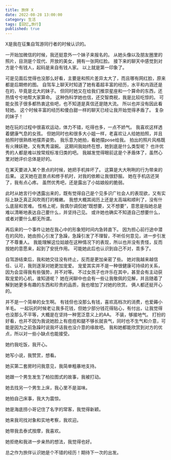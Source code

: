 ```yaml
---
title: 旅伴 X
date: 2022-08-28 13:00:00
category: 生活
tags: [回忆,旅行]
published: true
---
```


X是我在征集自驾游同行者的时候认识的。

一开始加微信的时候，我还挺意外一个妹子来报名的。
从她头像以及朋友圈里的照片，目测是个现代、开放的美女，拥有一张网红脸。
接下来的聊天中感觉到对方是个有钱人，起码是来自有钱人家。
以上就是第一印象了。

<!--more-->

可是见面后觉得也没那么好看，主要是和照片差异太大了，而且哪有网红脸，原来都是后期修的图。
自驾车上聊天时知道了她有着超丰富的经历，水平和内涵还是在的，毕竟是北大的妹子。
但同时她又在给我们推崇星座和一个算命的东西，还热情兮兮地帮大家算命。
这种伪科学她也信，还交智商税，我是比较吃惊的。
可能女孩子很多都热衷这些吧，也不知道是真信还是随大流。
所以也并没有因此看轻她。
这个时候丰富的经历和傻白甜一样的聊天已经让我开始觉得矛盾了。
复杂的妹子！

她在玩的过程中很喜欢运动，体力不错，吃得也多，一点不娇气。
我喜欢这样透着健康气息的女孩。
但她同时也和很多大小姐一样，老喜欢让人给她拍照，并且拍照时很熟练地摆弄姿势。
我乐意为她拍，看她摆pose给我。
拍出的照片风格既有火辣妖艳，又有隽秀温婉。
这期间我始终在想，她到底是什么类型呢？
也许优秀的人都是难以按常规标准归类的吧。
我越发觉得眼前这是个矛盾体了，虽然心里对她评价总体是好的。

在某天要进入某个景点的时候，她把手机摔坏了。
这算是大大咧咧的行为带来的后果。
这天她在逛景点和修手机时，对我的依赖让我很舒服。
她在手机店还哭了，我有点心疼。
虽然优秀吧，还是露出了小姑娘般的脆弱。

此时从她言行中透露出来的，既有觉得自己是个见多识广社会人的表现欲，又有实际上缺乏真正风吹雨打的稚嫩。
我想大概其阅历上还是太高端和顺利了，没有什么底层和苦难。
性格上呢，我偶尔调侃她“既想要，又不想要”，意思是指她总是难以清晰地表达自己要什么，并坚持己见。
或许她也确实不知道自己想要什么，或者对要什么都无所谓。

再后来的一个事件让她在我心中的形象短时间内急转直下。
因为担心前行途中潜在的风险，她由担心引发了急躁，急躁引发了不理智，不听任何意见，进一步引发了不尊重人。
我能理解这位姑娘在这种情况下的表现，所以也并没有责怪，反而按她的意愿来，起到了安抚作用。
可能她此后也认识到自己不对，乖多了。

自驾游结束后，我和她交往没有终止，反而是更加亲密了些。
她对我越来越信任、认可，我则逐渐对她更加宠爱。
宠爱其实并不是一种很健康可持续的关系，因为会显得我有些强势，并不对等。
不过女孩子也许乐在其中，甚至会有主动获取宠爱的心机，谁知道呢？
她在闲聊中也会有一些让我敬佩的见解，并且随着了解到她更多有趣的东西和珍贵的品质，我也增加了对她的欣赏。
俩人都还挺开心的。

并不是一个简单的女生啊。
有钱但也没那么有钱，喜欢高档次的消费，也爱薅小羊毛。
一起玩的时候老让我多花钱，但她少部分钱花得贴心，有付出，让我觉得也没那么不平等，大概是在坚持一种宽泛意义上的AA。
不装，够接地气。
打扮的好看，也并不因为我说她脸上有痘痘和腿不够长就丧气，同时也不生气和介意，可能是因为之前急躁时说我坏话我也没介意的缘故吧。
我和她都能欣赏到对方的优点，所以对一些小缺点也能接受。

她约我吃饭，我开心。

她写小说，我赞赏，想看。

她买第二套房时问我意见，我简单粗暴地支持。

她跟一个男生发生了柏拉图式的故事，我被打动。

她去找另一个男生上床，我心里不是滋味。

她拍自己床事，我大为震惊。

她是海底捞小哥记住了名字的常客，我觉得新颖。

她来我司找对象和实地考察，我欢迎。

她带我去泰式按摩，我喜欢。

她拒绝和我进一步亲热的想法，我觉得也好。

总之作为旅伴认识她是个不错的经历！期待下一次的出发。
